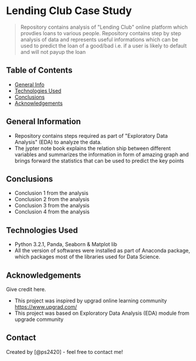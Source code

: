 # Lending Club Case Study
> Repository contains analysis of "Lending Club" online platform which provdies loans to various people. Repository contains step by step analysis of data and represents useful informations which can be used to predict the loan of a good/bad i.e. if a user is likely to default and will not payup the loan


## Table of Contents
* [General Info](#general-information)
* [Technologies Used](#technologies-used)
* [Conclusions](#conclusions)
* [Acknowledgements](#acknowledgements)

<!-- You can include any other section that is pertinent to your problem -->

## General Information
- Repository contains steps required as part of "Exploratory Data Analysis" (EDA) to analyze the data.
- The jypter note book explains the relation ship between different variables and summarizes the information in form of amazing graph and brings forward the statistics that can be used to predict the key points 

## Conclusions
- Conclusion 1 from the analysis
- Conclusion 2 from the analysis
- Conclusion 3 from the analysis
- Conclusion 4 from the analysis

<!-- You don't have to answer all the questions - just the ones relevant to your project. -->


## Technologies Used
- Python 3.2.1, Panda, Seaborn & Matplot lib
- All the version of softwares were installed as part of Anaconda package, which packages most of the libraries used for Data Science.

<!-- As the libraries versions keep on changing, it is recommended to mention the version of library used in this project -->

## Acknowledgements
Give credit here.
- This project was inspired by upgrad online learning community https://www.upgrad.com/
- This project was based on Exploratory Data Analysis (EDA) module from upgrade community


## Contact
Created by [@ps2420] - feel free to contact me!


<!-- Optional -->
<!-- ## License -->
<!-- This project is open source and available under the [... License](). -->

<!-- You don't have to include all sections - just the one's relevant to your project -->
